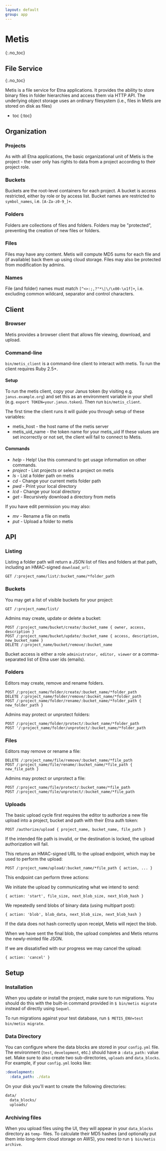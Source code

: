 ```yaml
---
layout: default
group: app
---
```

# Metis
{:.no_toc}
## File Service
{:.no_toc}

Metis is a file service for Etna applications. It provides the ability to store
binary files in folder hierarchies and access them via HTTP API. The underlying
object storage uses an ordinary filesystem (i.e., files in Metis are stored on
disk as files)

* toc
{:toc}

## Organization

### Projects

As with all Etna applications, the basic organizational unit of Metis is the
project - the user only has rights to data from a project according to their
project role.

### Buckets

Buckets are the root-level containers for each project. A bucket is access
restricted, either by role or by access list. Bucket names are restricted to
`symbol_names`, i.e. `[A-Za-z0-9_]+`.

### Folders

Folders are collections of files and folders. Folders may be "protected",
preventing the creation of new files or folders.

### Files

Files may have any content. Metis will compute MD5 sums for each file and (if
available) back them up using cloud storage. Files may also be protected from
modification by admins.

### Names

File (and folder) names must match `[^<>:;,?"*\|\/\x00-\x1f]+`, i.e. excluding
common wildcard, separator and control characters.

## Client

### Browser

Metis provides a browser client that allows file viewing, download, and
upload.

### Command-line

`bin/metis_client` is a command-line client to interact with metis. To run the client requires Ruby 2.5+.

#### Setup

To run the metis client, copy your Janus token (by visiting e.g.
`janus.example.org`) and set this as an environment variable in your shell (e.g.
`export TOKEN=your.janus.token`). Then run `bin/metis_client`.

The first time the client runs it will guide you through setup of these variables:
- metis_host - the host name of the metis server
- metis_uid_name - the token name for your metis_uid
If these values are set incorrectly or not set, the client will fail to connect to Metis.

#### Commands

- *help* - Help! Use this command to get usage information on other commands.
- *project* - List projects or select a project on metis
- *ls* - List a folder path on metis
- *cd* - Change your current metis folder path
- *pwd* - Print your local directory
- *lcd* - Change your local directory
- *get* - Recursively download a directory from metis

If you have edit permission you may also:
- *mv* - Rename a file on metis
- *put* - Upload a folder to metis

## API

### Listing

Listing a folder path will return a JSON list of files and folders at that
path, including an HMAC-signed `download_url`:

```
GET /:project_name/list/:bucket_name/*folder_path
```

### Buckets

You may get a list of visible buckets for your project:
```
GET /:project_name/list/
```

Admins may create, update or delete a bucket:
```
POST /:project_name/bucket/create/:bucket_name { owner, access, description }
POST /:project_name/bucket/update/:bucket_name { access, description, new_bucket_name }
DELETE /:project_name/bucket/remove/:bucket_name
```

Bucket access is either a role `administrator, editor, viewer` or a
comma-separated list of Etna user ids (emails).

### Folders

Editors may create, remove and rename folders.
```
POST /:project_name/folder/create/:bucket_name/*folder_path
DELETE /:project_name/folder/remove/:bucket_name/*folder_path
POST /:project_name/folder/rename/:bucket_name/*folder_path { new_folder_path }
```

Admins may protect or unprotect folders:
```
POST /:project_name/folder/protect/:bucket_name/*folder_path
POST '/:project_name/folder/unprotect/:bucket_name/*folder_path
```

### Files

Editors may remove or rename a file:
```
DELETE /:project_name/file/remove/:bucket_name/*file_path
POST /:project_name/file/rename/:bucket_name/*file_path { new_file_path }
```

Admins may protect or unprotect a file:
```
POST /:project_name/file/protect/:bucket_name/*file_path
POST /:project_name/file/unprotect/:bucket_name/*file_path
```

### Uploads

The basic upload cycle first requires the editor to authorize a new file upload
into a project, bucket and path with their Etna auth token:
```
POST /authorize/upload { project_name, bucket_name, file_path }
```
If the intended file path is invalid, or the destination is locked, the
upload authorization will fail.

This returns an HMAC-signed URL to the upload endpoint, which may be
used to perform the upload:
```
POST /:project_name/upload/:bucket_name/*file_path { action, ... }
```

This endpoint can perform three actions:

We initiate the upload by communicating what we intend to send:
```
{ action: 'start', file_size, next_blob_size, next_blob_hash }
```

We repeatedly send blobs of binary data (using multipart post):
```
{ action: 'blob', blob_data, next_blob_size, next_blob_hash }
```

If the data does not hash correctly upon receipt, Metis will reject the blob.

When we have sent the final blob, the upload completes and Metis returns the
newly-minted file JSON.

If we are dissatisfied with our progress we may cancel the upload:
```
{ action: 'cancel' }
```

## Setup

### Installation

When you update or install the project, make sure to run migrations. You should do this with the built-in command provided in `$ bin/metis migrate` instead of directly using `Sequel`.

To run migrations against your test database, run `$ METIS_ENV=test bin/metis migrate`.

### Data Directory

You can configure where the data blocks are stored in your `config.yml` file. The environment (`test`, `development`, etc.) should have a `:data_path:` value set. Make sure to also create two sub-directories, `uploads` and `data_blocks`. For example, if your `config.yml` looks like:

```yml
:development:
  :data_path: ./data
```

On your disk you'll want to create the following directories:

```sh
data/
  data_blocks/
  uploads/
```

### Archiving files

When you upload files using the UI, they will appear in your `data_blocks` directory as `temp-` files. To calculate their MD5 hashes (and optionally put them into long-term cloud storage on AWS), you need to run `$ bin/metis archive`.
